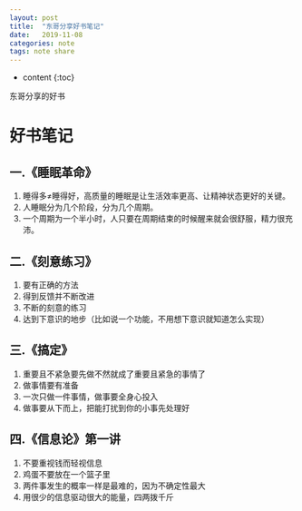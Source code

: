```yaml
---
layout: post
title:  "东哥分享好书笔记"
date:   2019-11-08
categories: note
tags: note share
---
```


* content
{:toc}

东哥分享的好书









# 好书笔记

## 一.《睡眠革命》
1. 睡得多≠睡得好，高质量的睡眠是让生活效率更高、让精神状态更好的关键。
2. 人睡眠分为几个阶段，分为几个周期。
3. 一个周期为一个半小时，人只要在周期结束的时候醒来就会很舒服，精力很充沛。

## 二.《刻意练习》
1. 要有正确的方法
2. 得到反馈并不断改进
3. 不断的刻意的练习
4. 达到下意识的地步（比如说一个功能，不用想下意识就知道怎么实现）

## 三.《搞定》
1. 重要且不紧急要先做不然就成了重要且紧急的事情了
2. 做事情要有准备
3. 一次只做一件事情，做事要全身心投入
4. 做事要从下而上，把能打扰到你的小事先处理好

## 四.《信息论》第一讲
1. 不要重视钱而轻视信息
2. 鸡蛋不要放在一个篮子里
3. 两件事发生的概率一样是最难的，因为不确定性最大
4. 用很少的信息驱动很大的能量，四两拨千斤



















